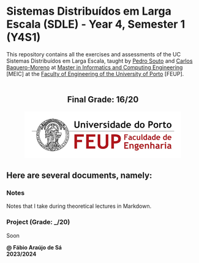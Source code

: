 # Sistemas Distribuídos em Larga Escala (SDLE) - Year 4, Semester 1 (Y4S1)

This repository contains all the exercises and assessments of the UC Sistemas Distribuídos em Larga Escala, taught by [Pedro Souto](https://sigarra.up.pt/feup/pt/func_geral.formview?p_codigo=238172) and [Carlos Baquero-Moreno](https://sigarra.up.pt/feup/pt/func_geral.formview?p_codigo=666857) at [Master in Informatics and Computing Engineering](https://sigarra.up.pt/feup/pt/cur_geral.cur_view?pv_curso_id=742) [MEIC] at the [Faculty of Engineering of the University of Porto](https://sigarra.up.pt/feup/pt/web_page.Inicial) [FEUP]. <br> <br>

<h2 align = "center" >Final Grade: 16/20</h2>
<p align = "center" >
  <img 
       title = "FEUP logo"
       src = "Images//FEUP_Logo.png" 
       alt = "FEUP Logo" 
       />
</p>

## Here are several documents, namely:

### Notes

Notes that I take during theoretical lectures in Markdown. <br>

### Project (Grade: _/20)

Soon

**@ Fábio Araújo de Sá** <br>
**2023/2024**
